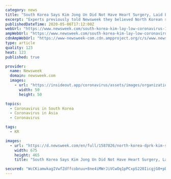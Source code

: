 ```yaml
---
category: news
title: "South Korea Says Kim Jong Un Did Not Have Heart Surgery, Laid Low Due to Coronavirus"
excerpt: "Experts previously told Newsweek they believed North Korean supreme leader Kim Jong Un may be steering clear of crowds to avoid the novel coronavirus disease."
publishedDateTime: 2020-05-06T17:12:00Z
webUrl: "https://www.newsweek.com/south-korea-kim-lay-low-coronavirus-1502390"
ampWebUrl: "https://www.newsweek.com/south-korea-kim-lay-low-coronavirus-1502390?amp=1"
cdnAmpWebUrl: "https://www-newsweek-com.cdn.ampproject.org/c/s/www.newsweek.com/south-korea-kim-lay-low-coronavirus-1502390?amp=1"
type: article
quality: 123
heat: 123
published: true

provider:
  name: Newsweek
  domain: newsweek.com
  images:
    - url: "https://insideout.app/coronavirus/assets/images/organizations/newsweek.com-50x50.jpg"
      width: 50
      height: 50

topics:
  - Coronavirus in South Korea
  - Coronavirus in Asia
  - Coronavirus

tags:
  - KR

images:
  - url: "https://d.newsweek.com/en/full/1587826/north-korea-dprk-kim-sunchon-factory.jpg"
    width: 675
    height: 465
    title: "South Korea Says Kim Jong Un Did Not Have Heart Surgery, Laid Low Due to Coronavirus"

secured: "WcCKiamwkagIVwfZdffcobnuu+8ne4iMWrJiVCwOq1pPCxpS220IicgjG0+pDRQZF3WcdTXnzoBmmDUOkCpa3pM40qy6JZM6M+IeoytfLhgjtSIpBAcnBNaICcfoHB5vwjrXs6e3uUumXBr7FkBE/dMMItDHlFsuCrsbHawUUif1oKVcUGeF5kuLuJmWbfevydrxjIPJhTCPGw1V+tdXhMlTGbhWoTNiiRnUMo/FMC67KlXD03GYGedTiCGusskQjvb0VfjQph+F93r6HHjHZKeioI0KvpkdvgzqcKPy9UbGYT2g0InVwGCJv0KtNdjosffpck3t1uHzVEKgOAD3q/uf/tP11LAluSFMBqrx/qq/emVkEj1vF2D3Q9FJmAgtzdaLNQ9ixIP3RVj7dJjJixZnsehCL5OOIBMJTqUSl4Uh4q2Z966tahXavdT5pKLYm7kwDT5vJ8jLLXerT/RjHT+zAn09W/T6T+c+Aio6Tu0=;05nd/ZjuRsX7woZ2kMTlEQ=="
---
```


